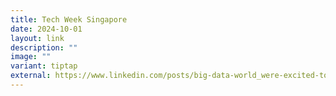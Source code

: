 ```yaml
---
title: Tech Week Singapore
date: 2024-10-01
layout: link
description: ""
image: ""
variant: tiptap
external: https://www.linkedin.com/posts/big-data-world_were-excited-to-introduce-big-data-ai-activity-7241975244469534720-xjCz?utm_source=share&utm_medium=member_ios
---
```

